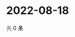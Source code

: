 # 2022-08-18

共 0 条

<!-- BEGIN WEIBO -->
<!-- 最后更新时间 Thu Aug 18 2022 12:51:41 GMT+0800 (China Standard Time) -->

<!-- END WEIBO -->
